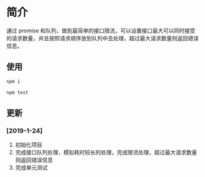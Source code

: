 # 简介
通过 promise 和队列，做到最简单的接口限流，可以设置接口最大可以同时接受的请求数量，并且按照请求顺序放到队列中去处理，超过最大请求数量则返回错误信息。

## 使用
```bash
npm i 

npm test
```

## 更新
### [2019-1-24]
1. 初始化项目
2. 完成接口队列处理，模拟耗时较长的处理，完成限流处理，超过最大请求数量则返回错误信息
3. 完成单元测试